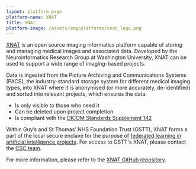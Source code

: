 ```yaml
---
layout: platform_page
platform-name: XNAT
title: XNAT
platform-image: /assets/img/platforms/xnat_logo.png
---
```


[XNAT](https://xnat.org/) is an open source imaging informatics platform capable of storing and managing medical images and associated data. Developed by the Neuroinformatics Research Group at Washington University, XNAT can be used to support a wide range of imaging-based projects.

Data is ingested from the Picture Archiving and Communications Systems (PACS), the industry-standard storage system for different medical imaging types, into XNAT where it is anonymised (or more accurately, de-identified) and sorted into relevant projects, which ensures the data:

- Is only visible to those who need it
- Can be deleted upon project completion
- Is compliant with the [DICOM Standards Supplement 142](https://www.dicomstandard.org/News-dir/ftsup/docs/sups/sup142.pdf)

Within Guy’s and St Thomas’ NHS Foundation Trust (GSTT), XNAT forms a part of the local secure enclave for the purpose of [federated learning in artificial intelligence projects](../platforms/flip.html). For access to GSTT's XNAT, please contact the <a href="mailto:CSCTeam@gstt.nhs.uk?subject=XNAT%20Access&body=Hi%20All%2C%0A%0AI%20would%20like%20to%20have%20access%20to%20XNAT%20for%20%3Cinsert%20your%20project%20details%2Fpurpose%20for%20access%20here%3E.%20For%20more%20information%2C%20please%20see%20the%20attached%20documentation%20and%20associated%20approvals.">CSC team</a>.

For more information, please refer to the [XNAT GitHub repository](https://github.com/GSTT-CSC/XNAT).
